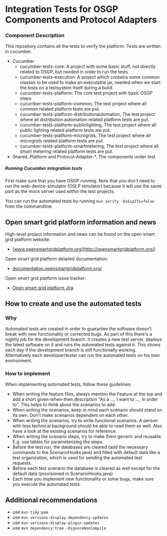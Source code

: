# Integration Tests for OSGP Components and Protocol Adapters

### Component Description

This repository contains all the tests to verify the platform.
Tests are written in cucumber.

- Cucumber
  - cucumber-tests-core: A project with some basic stuff, not directly related to OSGP, but needed in order to run the tests.
  - cucumber-tests-execution: A project which contains some common classes to be used to make an executable jar, needed when we start the tests on a testsystem itself during a build.
  - cucumber-tests-platform: The core test project with basic OSGP steps
  - cucumber-tests-platform-common, The test project where all common related platform tests are put.
  - cucumber-tests-platform-distributionautomation, The test project where all distribution automation related platform tests are put.
  - cucumber-tests-platform-publiclighting, The test project where all public lighting related platform tests are put.
  - cucumber-tests-platform-microgrids, The test project where all microgrids related platform tests are put.
  - cucumber-tests-platform-smartmetering, The test project where all smart metering related platform tests are put.
- Shared, Platform and Protocol-Adapter-*, The components under test

##### Running Cucumber integration tests

First make sure that you have OSGP running. Note that you don't need to run the web-device-simulator (OSLP simulator) because it will use the same port as the mock server used within the test projects.

You can run the automated tests by running 
`mvn verify -DskipITs=false`
from the commandline.

## Open smart grid platform information and news

High-level project information and news can be found on the open smart grid platform website: 
* [www.opensmartgridplatform.org](http://opensmartgridplatform.org/)

Open smart grid platform detailed documentation:
* [documentation.opensmartgridplatform.org/](http://documentation.opensmartgridplatform.org/)

Open smart grid platform issue tracker:
* [Open smart grid platform Jira](https://smartsocietyservices.atlassian.net/projects/OC/issues/)

## How to create and use the automated tests

### Why
Automated tests are created in order to guarantee the software doesn't break with new functionality or corrected bugs. As part of this there's a nightly job for the development branch. It creates a new test server, deploys the latest software on it and runs the automated tests against it. This shows each day if the development branch is still functionally working.
Alternatively each developer/tester can run the automated tests on his own environment.

### How to implement
When implementing automated tests, follow these guidelines:

* When writing the feature files, always mention the Feature at the top and add a short given-when-then description "As a ..., I want to ..., In order to". This helps to think about the scenarios to add.
* When writing the scenarios, keep in mind each scenario should stand on its own. Don't make scenarios dependent on each other.
* When writing the scenarios, try to write functional scenarios. A person with less technical background should be able to read them as well. Also have a look at the existing scenarios for reference.
* When writing the scenario steps, try to make them generic and reusable. E.g. use tables for parameterizing the steps.
* Before the test run, the databases are cleared (add the necessary commands to the ScenarioHooks.java) and filled with default data like a test organization, which is used for sending the automated test requests.
* Before each test scenario the database is cleared as well except for the default data (provisioned in ScenarioHooks.java).
* Each time you implement new functionality or solve bugs, make sure you execute the automated tests.

## Additional recommendations

* use ```mvn tidy:pom```
* use ```mvn versions:display-dependency-updates```
* use ```mvn versions:display-plugin-updates```
* use ```mvn dependency:tree -DignoreNonCompile```

